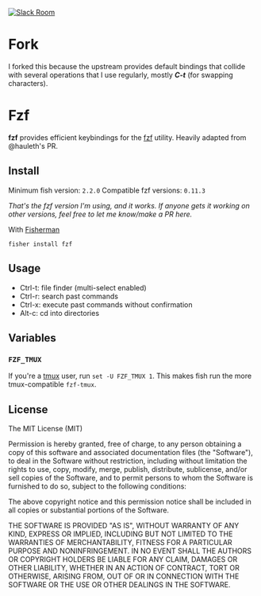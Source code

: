 [![Slack Room][slack-badge]][slack-link]

# Fork

I forked this because the upstream provides default bindings that collide with several operations that I use regularly, mostly ***C-t*** (for swapping characters).

# Fzf

**fzf** provides efficient keybindings for the [fzf](https://github.com/junegunn/fzf) utility. Heavily adapted from @hauleth's PR.

## Install

Minimum fish version: `2.2.0`
Compatible fzf versions: `0.11.3`

_That's the fzf version I'm using, and it works. If anyone gets it working on other versions, feel free to let me know/make a PR here._

With [Fisherman]

```
fisher install fzf
```

## Usage
- Ctrl-t: file finder (multi-select enabled)
- Ctrl-r: search past commands
- Ctrl-x: execute past commands without confirmation
- Alt-c: cd into directories

[slack-link]: https://fisherman-wharf.herokuapp.com/
[slack-badge]: https://img.shields.io/badge/slack-join%20the%20chat-00B9FF.svg?style=flat-square
[Fisherman]: https://github.com/fisherman/fisherman

## Variables

### `FZF_TMUX`
If you're a [tmux] user, run `set -U FZF_TMUX 1`. This makes fish run the more tmux-compatible `fzf-tmux`.


## License
The MIT License (MIT)

Permission is hereby granted, free of charge, to any person obtaining a copy
of this software and associated documentation files (the "Software"), to deal
in the Software without restriction, including without limitation the rights
to use, copy, modify, merge, publish, distribute, sublicense, and/or sell
copies of the Software, and to permit persons to whom the Software is
furnished to do so, subject to the following conditions:

The above copyright notice and this permission notice shall be included in all
copies or substantial portions of the Software.

THE SOFTWARE IS PROVIDED "AS IS", WITHOUT WARRANTY OF ANY KIND, EXPRESS OR
IMPLIED, INCLUDING BUT NOT LIMITED TO THE WARRANTIES OF MERCHANTABILITY,
FITNESS FOR A PARTICULAR PURPOSE AND NONINFRINGEMENT. IN NO EVENT SHALL THE
AUTHORS OR COPYRIGHT HOLDERS BE LIABLE FOR ANY CLAIM, DAMAGES OR OTHER
LIABILITY, WHETHER IN AN ACTION OF CONTRACT, TORT OR OTHERWISE, ARISING FROM,
OUT OF OR IN CONNECTION WITH THE SOFTWARE OR THE USE OR OTHER DEALINGS IN THE
SOFTWARE.

[tmux]:https://tmux.github.io/
